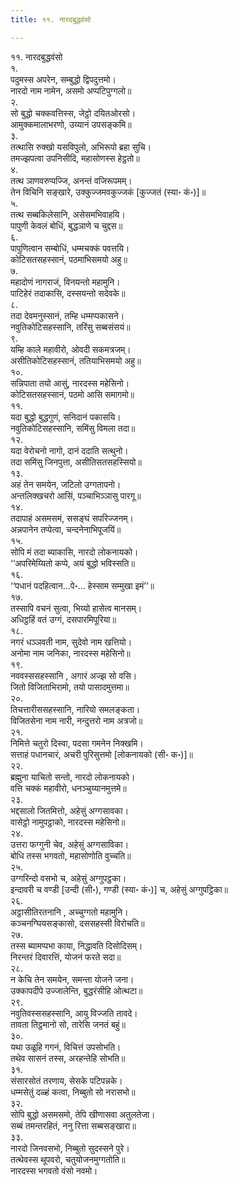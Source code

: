 ```yaml
---
title: ११. नारदबुद्धवंसो

---
```

११. नारदबुद्धवंसो  
१.  
पदुमस्स अपरेन, सम्बुद्धो द्विपदुत्तमो।  
नारदो नाम नामेन, असमो अप्पटिपुग्गलो॥  
२.  
सो बुद्धो चक्कवत्तिस्स, जेट्ठो दयितओरसो।  
आमुक्कमालाभरणो, उय्यानं उपसङ्कमि॥  
३.  
तत्थासि रुक्खो यसविपुलो, अभिरूपो ब्रहा सुचि।  
तमज्झपत्वा उपनिसीदि, महासोणस्स हेट्ठतो॥  
४.  
तत्थ ञाणवरुप्पज्जि, अनन्तं वजिरूपमम्।  
तेन विचिनि सङ्खारे, उक्कुज्जमवकुज्जकं [कुज्जतं (स्या॰ कं॰)]॥  
५.  
तत्थ सब्बकिलेसानि, असेसमभिवाहयि।  
पापुणी केवलं बोधिं, बुद्धञाणे च चुद्दस॥  
६.  
पापुणित्वान सम्बोधिं, धम्मचक्कं पवत्तयि।  
कोटिसतसहस्सानं, पठमाभिसमयो अहु॥  
७.  
महादोणं नागराजं, विनयन्तो महामुनि।  
पाटिहेरं तदाकासि, दस्सयन्तो सदेवके॥  
८.  
तदा देवमनुस्सानं, तम्हि धम्मप्पकासने।  
नवुतिकोटिसहस्सानि, तरिंसु सब्बसंसयं॥  
९.  
यम्हि काले महावीरो, ओवदी सकमत्रजम्।  
असीतिकोटिसहस्सानं, ततियाभिसमयो अहु॥  
१०.  
सन्निपाता तयो आसुं, नारदस्स महेसिनो।  
कोटिसतसहस्सानं, पठमो आसि समागमो॥  
११.  
यदा बुद्धो बुद्धगुणं, सनिदानं पकासयि।  
नवुतिकोटिसहस्सानि, समिंसु विमला तदा॥  
१२.  
यदा वेरोचनो नागो, दानं ददाति सत्थुनो।  
तदा समिंसु जिनपुत्ता, असीतिसतसहस्सियो॥  
१३.  
अहं तेन समयेन, जटिलो उग्गतापनो।  
अन्तलिक्खचरो आसिं, पञ्चाभिञ्ञासु पारगू॥  
१४.  
तदापाहं असमसमं, ससङ्घं सपरिज्जनम्।  
अन्नपानेन तप्पेत्वा, चन्दनेनाभिपूजयिं॥  
१५.  
सोपि मं तदा ब्याकासि, नारदो लोकनायको।  
‘‘अपरिमेय्यितो कप्पे, अयं बुद्धो भविस्सति॥  
१६.  
‘‘पधानं पदहित्वान…पे॰… हेस्साम सम्मुखा इमं’’॥  
१७.  
तस्सापि वचनं सुत्वा, भिय्यो हासेत्व मानसम्।  
अधिट्ठहिं वतं उग्गं, दसपारमिपूरिया॥  
१८.  
नगरं धञ्ञवती नाम, सुदेवो नाम खत्तियो।  
अनोमा नाम जनिका, नारदस्स महेसिनो॥  
१९.  
नववस्ससहस्सानि , अगारं अज्झ सो वसि।  
जितो विजिताभिरामो, तयो पासादमुत्तमा॥  
२०.  
तिचत्तारीससहस्सानि, नारियो समलङ्कता।  
विजितसेना नाम नारी, नन्दुत्तरो नाम अत्रजो॥  
२१.  
निमित्ते चतुरो दिस्वा, पदसा गमनेन निक्खमि।  
सत्ताहं पधानचारं, अचरी पुरिसुत्तमो [लोकनायको (सी॰ क॰)]॥  
२२.  
ब्रह्मुना याचितो सन्तो, नारदो लोकनायको।  
वत्ति चक्कं महावीरो, धनञ्चुय्यानमुत्तमे॥  
२३.  
भद्दसालो जितमित्तो, अहेसुं अग्गसावका।  
वासेट्ठो नामुपट्ठाको, नारदस्स महेसिनो॥  
२४.  
उत्तरा फग्गुनी चेव, अहेसुं अग्गसाविका।  
बोधि तस्स भगवतो, महासोणोति वुच्चति॥  
२५.  
उग्गरिन्दो वसभो च, अहेसुं अग्गुपट्ठका।  
इन्दावरी च वण्डी [उन्दी (सी॰), गण्डी (स्या॰ कं॰)] च, अहेसुं अग्गुपट्ठिका॥  
२६.  
अट्ठासीतिरतनानि , अच्चुग्गतो महामुनि।  
कञ्चनग्घियसङ्कासो, दससहस्सी विरोचति॥  
२७.  
तस्स ब्यामप्पभा काया, निद्धावति दिसोदिसम्।  
निरन्तरं दिवारत्तिं, योजनं फरते सदा॥  
२८.  
न केचि तेन समयेन, समन्ता योजने जना।  
उक्कापदीपे उज्जालेन्ति, बुद्धरंसीहि ओत्थटा॥  
२९.  
नवुतिवस्ससहस्सानि, आयु विज्जति तावदे।  
तावता तिट्ठमानो सो, तारेसि जनतं बहुं॥  
३०.  
यथा उळूहि गगनं, विचित्तं उपसोभति।  
तथेव सासनं तस्स, अरहन्तेहि सोभति॥  
३१.  
संसारसोतं तरणाय, सेसके पटिपन्नके।  
धम्मसेतुं दळ्हं कत्वा, निब्बुतो सो नरासभो॥  
३२.  
सोपि बुद्धो असमसमो, तेपि खीणासवा अतुलतेजा।  
सब्बं तमन्तरहितं, ननु रित्ता सब्बसङ्खारा॥  
३३.  
नारदो जिनवसभो, निब्बुतो सुदस्सने पुरे।  
तत्थेवस्स थूपवरो, चतुयोजनमुग्गतोति॥  
नारदस्स भगवतो वंसो नवमो।  